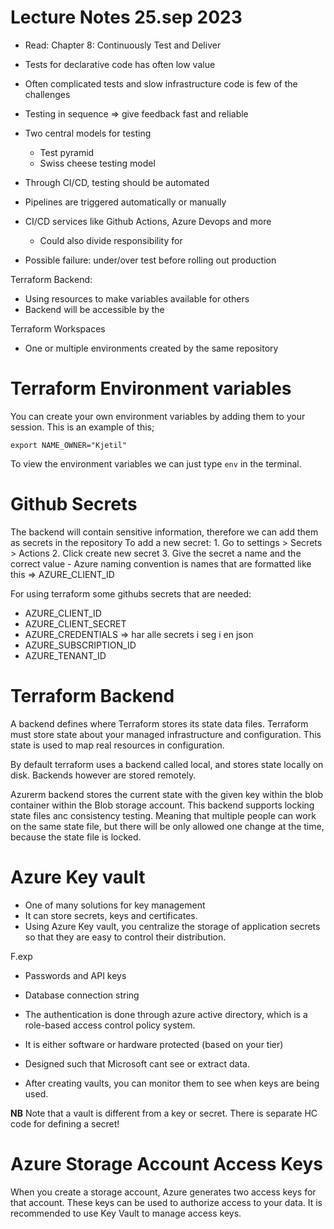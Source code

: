 # Lecture Notes 25.sep 2023

- Read: Chapter 8: Continuously Test and Deliver
- Tests for declarative code has often low value
- Often complicated tests and slow infrastructure code is few of the challenges
- Testing in sequence => give feedback fast and reliable 

- Two central models for testing
    - Test pyramid
    - Swiss cheese testing model

- Through CI/CD, testing should be automated 
- Pipelines are triggered automatically or manually 
- CI/CD services like Github Actions, Azure Devops and more
    - Could also divide responsibility for 

- Possible failure: under/over test before rolling out production  

Terraform Backend:
- Using resources to make variables available for others
- Backend will be accessible by the  

Terraform Workspaces
- One or multiple environments created by the same repository


# Terraform Environment variables   

You can create your own environment variables by adding them to your session.
This is an example of this;

```terminal
export NAME_OWNER="Kjetil"

```

To view the environment variables we can just type `env` in the terminal.

# Github Secrets 

The backend will contain sensitive information, therefore we can add them as secrets in the repository
To add a new secret:
    1. Go to settings > Secrets > Actions
    2. Click create new secret
    3. Give the secret a name and the correct value
        - Azure naming convention is names that are formatted like this => AZURE_CLIENT_ID  

For using terraform some githubs secrets that are needed:

- AZURE_CLIENT_ID
- AZURE_CLIENT_SECRET
- AZURE_CREDENTIALS => har alle secrets i seg i en json
- AZURE_SUBSCRIPTION_ID
- AZURE_TENANT_ID

# Terraform Backend

A backend defines where Terraform stores its state data files. 
Terraform must store state about your managed infrastructure and configuration. 
This state is used to map real resources in configuration.

By default terraform uses a backend called local, and stores state locally on disk. 
Backends however are stored remotely. 

Azurerm backend stores the current state with the given key within the blob container within the Blob storage account. 
This backend supports locking state files anc consistency testing. Meaning that multiple people can work on the same state file, but there will be only allowed one change at the time, because the state file is locked. 


# Azure Key vault 

- One of many solutions for key management
- It can store secrets, keys and certificates. 
- Using Azure Key vault, you centralize the storage of application secrets so that they are easy to control their distribution.

F.exp
- Passwords and API keys
- Database connection string 

- The authentication is done through azure active directory, which is a role-based access control policy system.
- It is either software or hardware protected (based on your tier)
- Designed such that Microsoft cant see or extract data. 
- After creating vaults, you can monitor them to see when keys are being used.


**NB** Note that a vault is different from a key or secret. There is separate HC code for defining a secret!


# Azure Storage Account Access Keys

When you create a storage account, Azure generates two access keys for that account. These keys can be used to authorize access to your data. It is recommended to use Key Vault to manage access keys.  